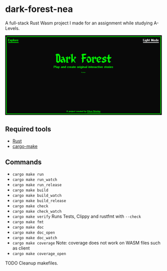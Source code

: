 # dark-forest-nea

A full-stack Rust Wasm project I made for an assignment while studying A-Levels.

![](screenshot.jpg)

## Required tools

- [Rust](https://www.rust-lang.org)
- [cargo-make](https://sagiegurari.github.io/cargo-make/)

## Commands

- `cargo make run`
- `cargo make run_watch`
- `cargo make run_release`
- `cargo make build`
- `cargo make build_watch`
- `cargo make build_release`
- `cargo make check`
- `cargo make check_watch`
- `cargo make verify` Runs Tests, Clippy and rustfmt with `--check`
- `cargo make fmt`
- `cargo make doc`
- `cargo make doc_open`
- `cargo make doc_watch`
- `cargo make coverage` Note: coverage does not work on WASM files such as client
- `cargo make coverage_open`


TODO Cleanup makefiles.
